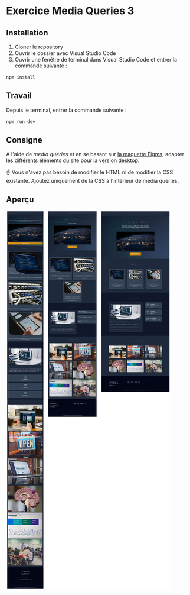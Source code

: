 # Exercice Media Queries 3

## Installation

1. Cloner le repository
2. Ouvrir le dossier avec Visual Studio Code
3. Ouvrir une fenêtre de terminal dans Visual Studio Code et entrer la commande suivante :

```bash
npm install
```

## Travail

Depuis le terminal, entrer la commande suivante :

```bash
npm run dev
```

## Consigne

À l'aide de _media queries_ et en se basant sur [la maquette Figma](https://www.figma.com/design/MVN1efe3MS69wtjewRR25H/imd2-exercice-media-queries-3?node-id=0-1&m=dev&t=FcTLe9F8FyQI9K1t-1), adapter les différents éléments du site pour la version desktop.

☝️ Vous n'avez pas besoin de modifier le HTML ni de modifier la CSS existante. Ajoutez uniquement de la CSS à l'intérieur de media queries.

## Aperçu

![Aperçu](preview.jpg)
